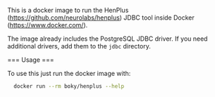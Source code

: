 This is a docker image to run the HenPlus (https://github.com/neurolabs/henplus) JDBC tool inside Docker (https://www.docker.com/).

The image already includes the PostgreSQL JDBC driver. If you need
additional drivers, add them to the `jdbc` directory.

=== Usage ===

To use this just run the docker image with:

```bash
  docker run --rm boky/henplus --help
```
